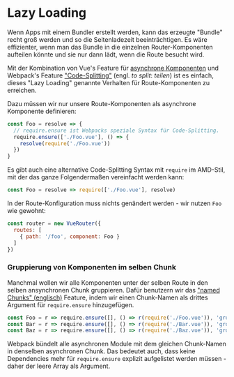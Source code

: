 # Lazy Loading

Wenn Apps mit einem Bundler erstellt werden, kann das erzeugte "Bundle" recht groß werden und so die Seitenladezeit beeinträchtigen. Es wäre effizienter, wenn man das Bundle in die einzelnen  Router-Komponenten aufteilen könnte und sie nur dann lädt, wenn die Route besucht wird.

Mit der Kombination von Vue's Feature für [asynchrone Komponenten](http://vuejs.org/guide/components.html#Async-Components) und Webpack's Feature ["Code-Splitting"](https://webpack.js.org/guides/code-splitting-require/) (engl. _to split_: _teilen_) ist es einfach, dieses "Lazy Loading" genannte Verhalten für Route-Komponenten zu erreichen.

Dazu müssen wir nur unsere Route-Komponenten als asynchrone Komponente definieren:

``` js
const Foo = resolve => {
  // require.ensure ist Webpacks speziale Syntax für Code-Splitting.
  require.ensure(['./Foo.vue'], () => {
    resolve(require('./Foo.vue'))
  })
}
```

Es gibt auch eine alternative Code-Splitting Syntax mit `require` im AMD-Stil, mit der das ganze Folgendermaßen vereinfacht werden kann:

``` js
const Foo = resolve => require(['./Foo.vue'], resolve)
```

In der Route-Konfiguration muss nichts genändert werden - wir nutzen `Foo` wie gewohnt:

``` js
const router = new VueRouter({
  routes: [
    { path: '/foo', component: Foo }
  ]
})
```

### Gruppierung von Komponenten im selben Chunk

Manchmal wollen wir alle Komponenten unter der selben Route in den selben ansynchronen Chunk gruppieren. Dafür benutzern wir das ["named Chunks" (englisch)](https://webpack.js.org/guides/code-splitting-require/#chunkname) Feature, indem wir einen Chunk-Namen als drittes Argument für `require.ensure` hinzugefügen.

``` js
const Foo = r => require.ensure([], () => r(require('./Foo.vue')), 'group-foo')
const Bar = r => require.ensure([], () => r(require('./Bar.vue')), 'group-foo')
const Baz = r => require.ensure([], () => r(require('./Baz.vue')), 'group-foo')
```

Webpack bündelt alle asynchronen Module mit dem gleichen Chunk-Namen in denselben asynchronen Chunk. Das bedeutet auch, dass keine Dependencies mehr für `require.ensure` explizit aufgelistet werden müssen - daher der leere Array als Argument.
